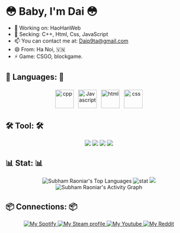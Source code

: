 😳 Baby, I'm Dai 😳
==============================================
- 🔭 Working on: HaoHanWeb
- 🌱 Secking: C++, Html, Css, JavaScript
- 📫 You can contact me at: Daip9ta@gmail.com
- 😄 From: Ha Noi, 🇻🇳
- ⚡ Game: CSGO, blockgame.

## 🧰 Languages: 🧰
<p align="center">
<img src="https://upload.wikimedia.org/wikipedia/commons/1/18/ISO_C%2B%2B_Logo.svg" alt="cpp" height="50" style="vertical-align:top ; margin:4px">
<img src="https://img.icons8.com/color/48/000000/javascript.png" alt="Javascript" height="50" style="vertical-align:top; margin:4px">
<img src="https://img.icons8.com/color/48/000000/html-5.png" alt="html" height="50" style="vertical-align:top; margin:4px">
<img src="https://img.icons8.com/color/48/000000/css3.png" alt="css" height="50" style="vertical-align:top; margin:4px">
</p>

## 🛠️ Tool: 🛠️
<p align="center">
<img src="https://cdn.discordapp.com/attachments/909980841768284203/915070283294072852/rsz_1nvim-icon.png">
 <img src="https://cdn.discordapp.com/attachments/909980841768284203/915070900368470016/rsz_1200px-icon-vimsvg_1.png">
  <img src="https://cdn.discordapp.com/attachments/909980841768284203/915071414183292928/rsz_image_2021-11-30_094641.png">
 <img src="https://cdn.discordapp.com/attachments/909980841768284203/915073128957374484/rsz_image_2021-11-30_095318.png">

## 📊 Stat: 📊
 <p align="center">
 <img alt="Subham Raoniar's Top Languages" src="https://github-readme-stats.vercel.app/api/top-langs/?username=Daip9ta&langs_count=8&count_private=true&layout=compact&theme=react&hide_border=true&bg_color=0D1117" />
<img src="https://github-readme-stats.vercel.app/api?username=Daip9ta&&show_icons=true&title_color=ffffff&hide_border=true&icon_color=bb2acf&text_color=daf7dc&bg_color=060A0CD0" alt="stat">
<img src="https://github-readme-streak-stats.herokuapp.com/?user=Daip9ta&theme=black-ice&hide_border=true&stroke=0000&background=060A0CD0"/>
<img alt="Subham Raoniar's Activity Graph" src="https://activity-graph.herokuapp.com/graph?username=Daip9ta&bg_color=0D1117&color=5BCDEC&line=5BCDEC&point=FFFFFF&hide_border=true" />
  </p>
  
## 📦 Connections: 📦
<p align="center">
 <a href="https://open.spotify.com/user/pvx2cf1wwp36zqy5csl9t46ni">
        <img title="My Spotify" src="https://cdn.discordapp.com/attachments/909980841768284203/915076390792073276/rsz_1image_2021-11-30_100614.png"/>
  <a href="https://steamcommunity.com/profiles/76561199071270280">
        <img title="My Steam profile" src="https://cdn.discordapp.com/attachments/909980841768284203/915077590522413066/rsz_1image_2021-11-30_101111.png"/>
    </a>
  <a href="https://www.youtube.com/channel/UCoHc5rPFNaf628RHqbzHdjQ">
        <img title="My Youtube" src="https://cdn.discordapp.com/attachments/909980841768284203/915098428869066802/rsz_1image_2021-11-30_113314.png"/>
    </a>
<a href="https://www.reddit.com/user/daip9ta">
        <img title="My Reddit" src="https://cdn.discordapp.com/attachments/909980841768284203/915098446548058152/rsz_1image_2021-11-30_113358.png"/>
    </a>

